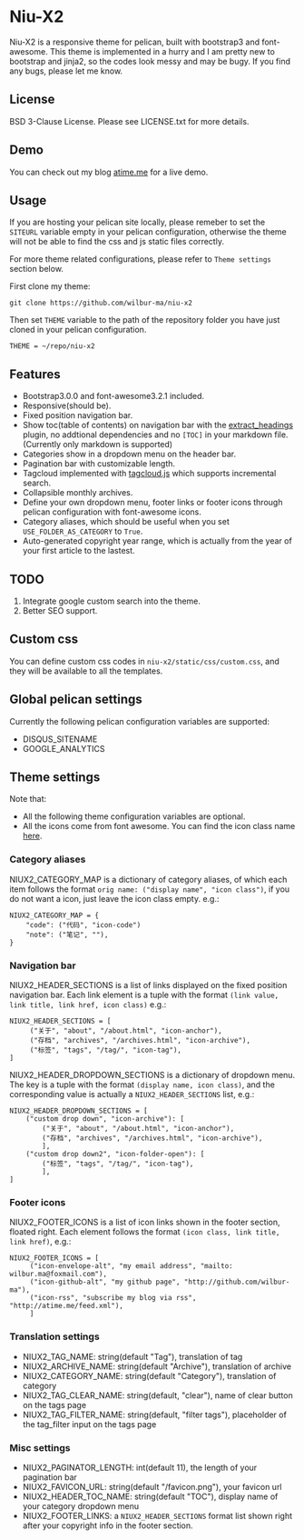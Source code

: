 # Niu-X2

Niu-X2 is a responsive theme for pelican, built with bootstrap3 and font-awesome. This
theme is implemented in a hurry and I am pretty new to bootstrap and jinja2, so the codes
look messy and may be bugy. If you find any bugs, please let me know.

## License

BSD 3-Clause License. Please see LICENSE.txt for more details.

## Demo

You can check out my blog [atime.me](http://atime.me) for a live demo.

## Usage

If you are hosting your pelican site locally, please remeber to set the `SITEURL` variable empty in your pelican configuration, otherwise the theme will not be able to find the css and js static files correctly. 

For more theme related configurations, please refer to `Theme settings` section below.

First clone my theme:

    git clone https://github.com/wilbur-ma/niu-x2

Then set `THEME` variable to the path of the repository folder you have just cloned in your pelican configuration.

    THEME = ~/repo/niu-x2

## Features

*  Bootstrap3.0.0 and font-awesome3.2.1 included.
*  Responsive(should be). 
*  Fixed position navigation bar.
*  Show toc(table of contents) on navigation bar with the [extract_headings](https://github.com/wilbur-ma/extract_headings) plugin, no addtional dependencies and no `[TOC]` in your markdown file. (Currently only markdown is supported)
*  Categories show in a dropdown menu on the header bar.
*  Pagination bar with customizable length. 
*  Tagcloud implemented with [tagcloud.js](https://code.google.com/p/tagcloud) which supports incremental search.
*  Collapsible monthly archives.
*  Define your own dropdown menu, footer links or footer icons through pelican configuration with font-awesome icons.
*  Category aliases, which should be useful when you set `USE_FOLDER_AS_CATEGORY` to `True`.
*  Auto-generated copyright year range, which is actually from the year of your first article to the lastest.

## TODO

1. Integrate google custom search into the theme.
2. Better SEO support.

## Custom css

You can define custom css codes in `niu-x2/static/css/custom.css`, and they will be available to all the templates.

## Global pelican settings

Currently the following pelican configuration variables are supported:

*  DISQUS_SITENAME
*  GOOGLE_ANALYTICS

## Theme settings

Note that:

*  All the following theme configuration variables are optional.
*  All the icons come from font awesome. You can find the icon class name [here](http://fortawesome.github.io/Font-Awesome/icons/).

### Category aliases

NIUX2_CATEGORY_MAP is a dictionary of category aliases, of which each item follows the format `orig name: ("display name", "icon class")`, if you do not want a icon, just leave the icon class empty. e.g.:

    NIUX2_CATEGORY_MAP = {
        "code": ("代码", "icon-code")
        "note": ("笔记", ""),
    }

### Navigation bar

NIUX2_HEADER_SECTIONS is a list of links displayed on the fixed position navigation bar. Each link element is a tuple with the format `(link value, link title, link href, icon class)` e.g.:

    NIUX2_HEADER_SECTIONS = [ 
         ("关于", "about", "/about.html", "icon-anchor"),
         ("存档", "archives", "/archives.html", "icon-archive"),
         ("标签", "tags", "/tag/", "icon-tag"),
    ]

NIUX2_HEADER_DROPDOWN_SECTIONS is a dictionary of dropdown menu. The key is a tuple with the format `(display name, icon class)`, and the corresponding value is actually a `NIUX2_HEADER_SECTIONS` list, e.g.:

    NIUX2_HEADER_DROPDOWN_SECTIONS = [
        ("custom drop down", "icon-archive"): [
            ("关于", "about", "/about.html", "icon-anchor"),
            ("存档", "archives", "/archives.html", "icon-archive"),
            ],
        ("custom drop down2", "icon-folder-open"): [
            ("标签", "tags", "/tag/", "icon-tag"),
            ],
    ]

### Footer icons

NIUX2_FOOTER_ICONS is a list of icon links shown in the footer section, floated right. Each element follows the format `(icon class, link title, link href)`, e.g.:

    NIUX2_FOOTER_ICONS = [
         ("icon-envelope-alt", "my email address", "mailto: wilbur.ma@foxmail.com"),
         ("icon-github-alt", "my github page", "http://github.com/wilbur-ma"),
         ("icon-rss", "subscribe my blog via rss", "http://atime.me/feed.xml"),
         ]

### Translation settings

*  NIUX2_TAG_NAME: string(default "Tag"), translation of tag
*  NIUX2_ARCHIVE_NAME: string(default "Archive"), translation of archive
*  NIUX2_CATEGORY_NAME: string(default "Category"), translation of category
*  NIUX2_TAG_CLEAR_NAME: string(default, "clear"), name of clear button on the tags page
*  NIUX2_TAG_FILTER_NAME: string(default, "filter tags"), placeholder of the tag_filter input on the tags page

### Misc settings

*  NIUX2_PAGINATOR_LENGTH: int(default 11), the length of your pagination bar
*  NIUX2_FAVICON_URL: string(default "/favicon.png"), your favicon url
*  NIUX2_HEADER_TOC_NAME: string(default "TOC"), display name of your category dropdown menu
*  NIUX2_FOOTER_LINKS: a `NIUX2_HEADER_SECTIONS` format list shown right after your copyright info in the footer section.

